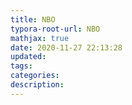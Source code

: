 ```yaml
---
title: NBO
typora-root-url: NBO
mathjax: true
date: 2020-11-27 22:13:28
updated:
tags:
categories:
description:
---
```

